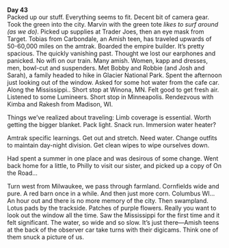 **Day 43**  
Packed up our stuff. Everything seems to fit. Decent bit of camera gear. Took the green into the city. Marvin with the green tote *likes to surf around (as we do)*. Picked up supplies at Trader Joes, then an eye mask from Target. Tobias from Carbondale, an Amish teen, has traveled upwards of 50-60,000 miles on the amtrak. Boarded the empire builder. It’s pretty spacious. The quickly vanishing past. Thought we lost our earphones and panicked. No wifi on our train. Many amish. Women, kapp and dresses, men, bowl-cut and suspenders. Met Bobby and Robbie (and Josh and Sarah), a family headed to hike in Glacier National Park. Spent the afternoon just looking out of the window. Asked for some hot water from the cafe car. Along the Mississippi.. Short stop at Winona, MN. Felt good to get fresh air. Listened to some Lumineers. Short stop in Minneapolis. Rendezvous with Kimba and Rakesh from Madison, WI.

Things we’ve realized about traveling: Limb coverage is essential. Worth getting the bigger blanket. Pack light. Snack run. Immersion water heater? 

Amtrak specific learnings. Get out and stretch. Need water. Change outfits to maintain day-night division. Get clean wipes to wipe ourselves down.

Had spent a summer in one place and was desirous of some change. Went back home for a little, to Philly to visit our sister, and picked up a copy of On the Road…

Turn west from Milwaukee, we pass through farmland. Cornfields wide and pure. A red barn once in a while. And then just more corn. Columbus WI… An hour out and there is no more memory of the city. Then swampland. Lotus pads by the trackside. Patches of purple flowers. Really you want to look out the window all the time. Saw the Mississippi for the first time and it felt significant. The water, so wide and so slow. It’s just there—Amish teens at the back of the observer car take turns with their digicams. Think one of them snuck a picture of us.
